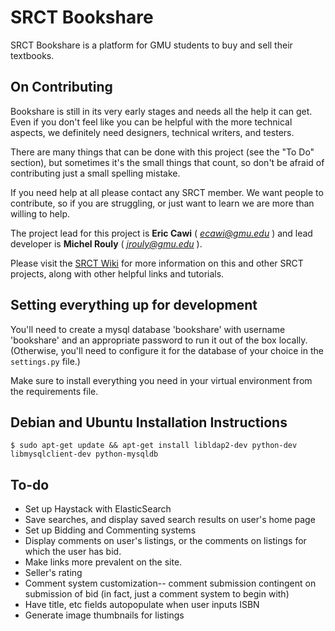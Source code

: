 SRCT Bookshare
===

SRCT Bookshare is a platform for GMU students to buy and sell their textbooks.

On Contributing
---

Bookshare is still in its very early stages and needs all the help it can get. Even if you don't feel like you can be helpful with the more technical aspects, we definitely need designers, technical writers, and testers.

There are many things that can be done with this project (see the "To Do" section), but sometimes it's the small things that count, so don't be afraid of contributing just a small spelling mistake.

If you need help at all please contact any SRCT member. We want people to contribute, so if you are struggling, or just want to learn we are more than willing to help.

The project lead for this project is **Eric Cawi** ( *ecawi@gmu.edu* ) and lead developer is **Michel Rouly** ( *jrouly@gmu.edu* ).

Please visit the [SRCT Wiki](http://wiki.srct.gmu.edu/) for more information on this and other SRCT projects, along with other helpful links and tutorials.

Setting everything up for development
---
You'll need to create a mysql database 'bookshare' with username 'bookshare' and an appropriate password  to run it out of the box locally. (Otherwise, you'll need to configure it for the database of your choice in the `settings.py` file.)

Make sure to install everything you need in your virtual environment from the requirements file.

Debian and Ubuntu Installation Instructions
---
`$ sudo apt-get update && apt-get install libldap2-dev python-dev libmysqlclient-dev python-mysqldb`

To-do
---

* Set up Haystack with ElasticSearch
* Save searches, and display saved search results on user's home page
* Set up Bidding and Commenting systems
* Display comments on user's listings, or the comments on listings for which the user has bid.
* Make links more prevalent on the site.
* Seller's rating
* Comment system customization-- comment submission contingent on submission of bid (in fact, just a comment system to begin with)
* Have title, etc fields autopopulate when user inputs ISBN
* Generate image thumbnails for listings
